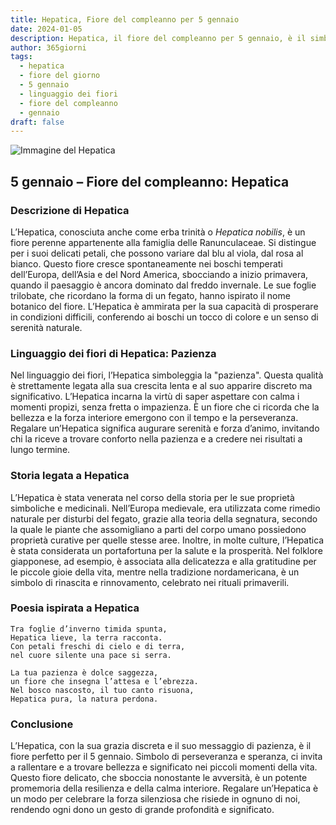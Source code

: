 ```yaml
---
title: Hepatica, Fiore del compleanno per 5 gennaio
date: 2024-01-05
description: Hepatica, il fiore del compleanno per 5 gennaio, è il simbolo di Pazienza. Scopri il suo significato unico, le storie affascinanti e la poesia che celebra la sua bellezza.
author: 365giorni
tags:
  - hepatica
  - fiore del giorno
  - 5 gennaio
  - linguaggio dei fiori
  - fiore del compleanno
  - gennaio
draft: false
---
```


![Immagine del Hepatica](https://cdn.pixabay.com/photo/2018/04/18/08/59/flower-3329845_1280.jpg)

## 5 gennaio – Fiore del compleanno: Hepatica

### Descrizione di Hepatica

L’Hepatica, conosciuta anche come erba trinità o _Hepatica nobilis_, è un fiore perenne appartenente alla famiglia delle Ranunculaceae. Si distingue per i suoi delicati petali, che possono variare dal blu al viola, dal rosa al bianco. Questo fiore cresce spontaneamente nei boschi temperati dell’Europa, dell’Asia e del Nord America, sbocciando a inizio primavera, quando il paesaggio è ancora dominato dal freddo invernale. Le sue foglie trilobate, che ricordano la forma di un fegato, hanno ispirato il nome botanico del fiore. L’Hepatica è ammirata per la sua capacità di prosperare in condizioni difficili, conferendo ai boschi un tocco di colore e un senso di serenità naturale.

### Linguaggio dei fiori di Hepatica: Pazienza

Nel linguaggio dei fiori, l’Hepatica simboleggia la "pazienza". Questa qualità è strettamente legata alla sua crescita lenta e al suo apparire discreto ma significativo. L’Hepatica incarna la virtù di saper aspettare con calma i momenti propizi, senza fretta o impazienza. È un fiore che ci ricorda che la bellezza e la forza interiore emergono con il tempo e la perseveranza. Regalare un’Hepatica significa augurare serenità e forza d’animo, invitando chi la riceve a trovare conforto nella pazienza e a credere nei risultati a lungo termine.

### Storia legata a Hepatica

L’Hepatica è stata venerata nel corso della storia per le sue proprietà simboliche e medicinali. Nell’Europa medievale, era utilizzata come rimedio naturale per disturbi del fegato, grazie alla teoria della segnatura, secondo la quale le piante che assomigliano a parti del corpo umano possiedono proprietà curative per quelle stesse aree. Inoltre, in molte culture, l’Hepatica è stata considerata un portafortuna per la salute e la prosperità. Nel folklore giapponese, ad esempio, è associata alla delicatezza e alla gratitudine per le piccole gioie della vita, mentre nella tradizione nordamericana, è un simbolo di rinascita e rinnovamento, celebrato nei rituali primaverili.

### Poesia ispirata a Hepatica

```
Tra foglie d’inverno timida spunta,  
Hepatica lieve, la terra racconta.  
Con petali freschi di cielo e di terra,  
nel cuore silente una pace si serra.  

La tua pazienza è dolce saggezza,  
un fiore che insegna l’attesa e l’ebrezza.  
Nel bosco nascosto, il tuo canto risuona,  
Hepatica pura, la natura perdona.  
```

### Conclusione

L’Hepatica, con la sua grazia discreta e il suo messaggio di pazienza, è il fiore perfetto per il 5 gennaio. Simbolo di perseveranza e speranza, ci invita a rallentare e a trovare bellezza e significato nei piccoli momenti della vita. Questo fiore delicato, che sboccia nonostante le avversità, è un potente promemoria della resilienza e della calma interiore. Regalare un’Hepatica è un modo per celebrare la forza silenziosa che risiede in ognuno di noi, rendendo ogni dono un gesto di grande profondità e significato.